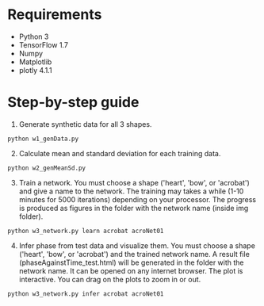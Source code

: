 # Requirements
* Python 3
* TensorFlow 1.7
* Numpy
* Matplotlib
* plotly 4.1.1

# Step-by-step guide
1. Generate synthetic data for all 3 shapes.
```
python w1_genData.py
```
2. Calculate mean and standard deviation for each training data.
```
python w2_genMeanSd.py
```
3. Train a network. You must choose a shape ('heart', 'bow', or 'acrobat') and give a name to the network. The training may takes a while (1-10 minutes for 5000 iterations) depending on your processor. The progress is produced as figures in the folder with the network name (inside img folder).
```
python w3_network.py learn acrobat acroNet01
```
4. Infer phase from test data and visualize them. You must choose a shape ('heart', 'bow', or 'acrobat') and the trained network name. A result file (phaseAgainstTime_test.html) will be generated in the folder with the network name. It can be opened on any internet browser. The plot is interactive. You can drag on the plots to zoom in or out.
```
python w3_network.py infer acrobat acroNet01
```
